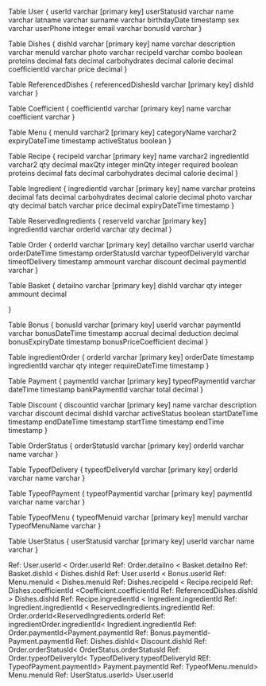 Table User {
  userId varchar [primary key]
  userStatusid varchar
  name varchar
  latname varchar
  surname varchar
  birthdayDate timestamp
  sex varchar
  userPhone integer
  email varchar
  bonusId varchar 
}

Table Dishes {
  dishId varchar [primary key]
  name varchar
  description varchar
  menuId varchar
  photo varchar
  recipeId varchar
  combo boolean
  proteins decimal
  fats decimal
  carbohydrates decimal
  calorie decimal
  coefficientId varchar
  price decimal
}

Table ReferencedDishes {
  referencedDishesId varchar [primary key]
  dishId varchar 
}

Table Coefficient {
  coefficientId varchar [primary key]
  name varchar
  coefficient varchar
} 

Table Menu {
  menuId varchar2 [primary key]
  categoryName varchar2
  expiryDateTime timestamp
  activeStatus boolean 
}

Table  Recipe {
  recipeId varchar [primary key]
  name varchar2
  ingredientId varchar2
  qty decimal
  maxQty integer
  minQty integer
  required boolean
  proteins decimal
  fats decimal
  carbohydrates decimal
  calorie decimal
}

Table  Ingredient {
  ingredientId varchar [primary key]
  name varchar
  proteins decimal
  fats decimal
  carbohydrates decimal
  calorie decimal
  photo varchar
  qty decimal
  batch varchar
  price decimal
  expiryDateTime timestamp
}

Table  ReservedIngredients {
  reserveId varchar [primary key]  
  ingredientId varchar
  orderId varchar
  qty decimal
}

Table Order {
  orderId varchar [primary key]
  detailno varchar
  userId varchar
  orderDateTime timestamp
  orderStatusId varchar
  typeofDeliveryId varchar
  timeofDelivery timestamp
  ammount varchar
  discount decimal
	paymentId varchar
}

Table Basket {
  detailno varchar [primary key]
  dishId varchar
  qty integer
  ammount decimal

}

Table Bonus {
  bonusId varchar [primary key]
  userId varchar
  paymentId varchar 
  bonusDateTime timestamp
  accrual  decimal
  deduction   decimal
  bonusExpiryDate timestamp
  bonusPriceCoefficient decimal
}

Table ingredientOrder {
  orderId varchar [primary key]
  orderDate timestamp
  ingredientId varchar
  qty integer
  requireDateTime timestamp
}


Table Payment {
  paymentId varchar [primary key]
  typeofPaymentid varchar
  dateTime timestamp
  bankPaymentId varchar
  total  decimal
}

Table Discount {
  discountid varchar [primary key]
  name varchar
  description varchar
  discount decimal
  dishId varchar 
  activeStatus boolean 
  startDateTime timestamp
  endDateTime timestamp
  startTime timestamp
  endTime timestamp
}

Table OrderStatus {
  orderStatusId varchar [primary key]
  orderId varchar
  name varchar
}


Table TypeofDelivery {
  typeofDeliveryId varchar [primary key]
  orderId varchar
  name varchar
}

Table TypeofPayment {
  typeofPaymentid varchar [primary key]
  paymentId varchar
  name varchar
}

Table TypeofMenu {
  typeofMenuid varchar [primary key]
  menuId varchar
  TypeofMenuName varchar
}

Table UserStatus {
  userStatusid varchar [primary key]
  userId varchar
  name varchar
}

Ref: User.userId < Order.userId 
Ref: Order.detailno < Basket.detailno
Ref: Basket.dishId < Dishes.dishId
Ref: User.userId < Bonus.userId
Ref: Menu.menuId < Dishes.menuId
Ref: Dishes.recipeId < Recipe.recipeId
Ref: Dishes.coefficientId <Coefficient.coefficientId
Ref: ReferencedDishes.dishId > Dishes.dishId
Ref: Recipe.ingredientId < Ingredient.ingredientId
Ref: Ingredient.ingredientId < ReservedIngredients.ingredientId
Ref: Order.orderId<ReservedIngredients.orderId
Ref: ingredientOrder.ingredientId< Ingredient.ingredientId
Ref: Order.paymentId<Payment.paymentId
Ref: Bonus.paymentId- Payment.paymentId
Ref: Dishes.dishId< Discount.dishId
Ref: Order.orderStatusId< OrderStatus.orderStatusId
Ref: Order.typeofDeliveryId< TypeofDelivery.typeofDeliveryId
REf: TypeofPayment.paymentId> Payment.paymentId
Ref: TypeofMenu.menuId> Menu.menuId
Ref: UserStatus.userId> User.userId

